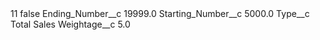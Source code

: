 <?xml version="1.0" encoding="UTF-8"?>
<CustomMetadata xmlns="http://soap.sforce.com/2006/04/metadata" xmlns:xsi="http://www.w3.org/2001/XMLSchema-instance" xmlns:xsd="http://www.w3.org/2001/XMLSchema">
    <label>11</label>
    <protected>false</protected>
    <values>
        <field>Ending_Number__c</field>
        <value xsi:type="xsd:double">19999.0</value>
    </values>
    <values>
        <field>Starting_Number__c</field>
        <value xsi:type="xsd:double">5000.0</value>
    </values>
    <values>
        <field>Type__c</field>
        <value xsi:type="xsd:string">Total Sales</value>
    </values>
    <values>
        <field>Weightage__c</field>
        <value xsi:type="xsd:double">5.0</value>
    </values>
</CustomMetadata>
